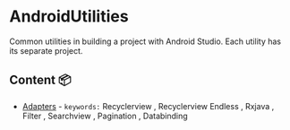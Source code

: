 # AndroidUtilities
Common utilities in building a project with Android Studio. Each utility has its separate project.

## Content :package:
* [Adapters](https://github.com/vanskarner/AndroidUtilities/blob/master/info/Adapters.md) - `keywords:` Recyclerview , Recyclerview Endless , Rxjava , Filter , Searchview , Pagination , Databinding
